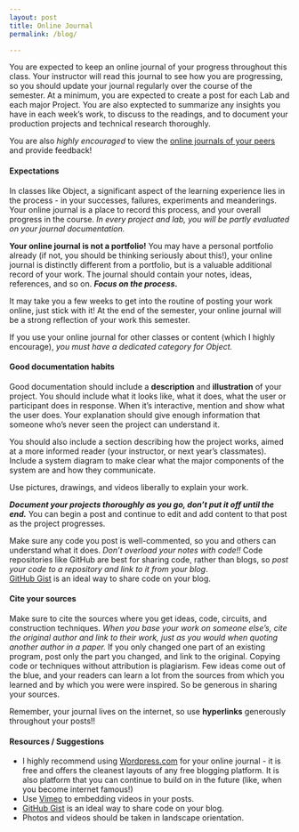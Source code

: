 ```yaml
---
layout: post
title: Online Journal
permalink: /blog/

---
```


You are expected to keep an online journal of your progress throughout this class.  Your instructor will read this journal to see how you are progressing, so you should update your journal regularly over the course of the semester. At a minimum, you are expected to create a post for each Lab and each major Project. You are also exptected to summarize any insights you have in each week’s work, to discuss to the readings, and to document your production projects and technical research thoroughly.

You are also *highly encouraged* to view the [online journals of your peers](/object-f17/students) and provide feedback!

#### Expectations

In classes like Object, a significant aspect of the learning experience lies in the process - in your successes, failures, experiments and meanderings. Your online journal is a place to record this process, and your overall progress in the course. *In every project and lab, you will be partly evaluated on your journal documentation.*


**Your online journal is not a portfolio!** You may have a personal portfolio already (if not, you should be thinking seriously about this!), your online journal is distinctly different from a portfolio, but is a valuable additional record of your work. The journal should contain your notes, ideas, references, and so on. ***Focus on the process.***

It may take you a few weeks to get into the routine of posting your work online, just stick with it! At the end of the semester, your online journal will be a strong reflection of your work this semester.

If you use your online journal for other classes or content (which I highly encourage), *you must have a dedicated category for Object.*


#### Good documentation habits

Good documentation should include a **description** and **illustration** of your project. You should include what it looks like, what it does, what the user or participant does in response. When it’s interactive, mention and show what the user does. Your explanation should give enough information that someone who’s never seen the project can  understand it.

You should also include a section describing how the project works, aimed at a more informed reader (your instructor, or next year’s classmates). Include a system diagram to make clear what the major components of the system are and how they communicate.

Use pictures, drawings, and videos liberally to explain your work.

***Document your projects thoroughly as you go, don’t put it off until the end.*** You can begin a post and continue to edit and add content to that post as the project progresses.

Make sure any code you post is well-commented, so you and others can understand what it does. *Don’t overload your notes with code!!* Code repositories like GitHub are best for sharing code, rather than blogs, so *post your code to a repository and link to it from your blog*. <br>[GitHub Gist](https://gist.github.com/) is an ideal way to share code on your blog.  


#### Cite your sources

Make sure to cite the sources where you get ideas, code, circuits, and construction techniques. *When you base your work on someone else’s, cite the original author and link to their work, just as you would when quoting another author in a paper.* If you only changed one part of an existing program, post only the part you changed, and link to the original. Copying code or techniques without attribution is plagiarism.  Few ideas come out of the blue, and your readers can learn a lot from the sources from which you learned and by which you were were inspired. So be generous in sharing your sources.

Remember, your journal lives on the internet, so use **hyperlinks** generously throughout your posts!!

#### Resources / Suggestions

+ I highly recommend using [Wordpress.com](https://wordpress.com/) for your online journal - it is free and offers the cleanest layouts of any free blogging platform. It is also platform that you can continue to build on in the future (like, when you become internet famous!)
+ Use [Vimeo](https://vimeo.com/) to embedding videos in your posts.
+ [GitHub Gist](https://gist.github.com/) is an ideal way to share code on your blog.
+ Photos and videos should be taken in landscape orientation.
